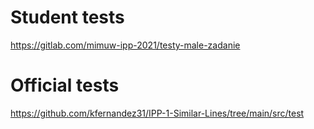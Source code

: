 # Student tests
https://gitlab.com/mimuw-ipp-2021/testy-male-zadanie

# Official tests
https://github.com/kfernandez31/IPP-1-Similar-Lines/tree/main/src/test
